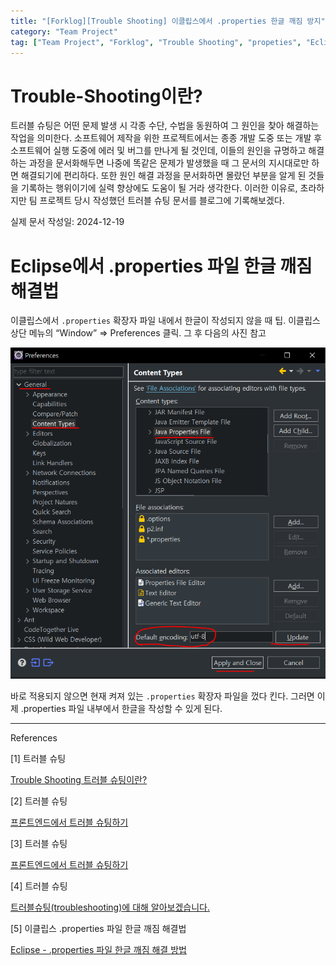 ```yaml
---
title: "[Forklog][Trouble Shooting] 이클립스에서 .properties 한글 깨짐 방지"
category: "Team Project"
tag: ["Team Project", "Forklog", "Trouble Shooting", "propeties", "Eclipse"]
---
```


# Trouble-Shooting이란?

트러블 슈팅은 어떤 문제 발생 시 각종 수단, 수법을 동원하여 그 원인을 찾아 해결하는 작업을 의미한다. 소프트웨어 제작을 위한 프로젝트에서는 종종 개발 도중 또는 개발 후 소프트웨어 실행 도중에 에러 및 버그를 만나게 될 것인데, 이들의 원인을 규명하고 해결하는 과정을 문서화해두면 나중에 똑같은 문제가 발생했을 때 그 문서의 지시대로만 하면 해결되기에 편리하다. 또한 원인 해결 과정을 문서화하면 몰랐던 부분을 알게 된 것들을 기록하는 행위이기에 실력 향상에도 도움이 될 거라 생각한다. 이러한 이유로, 초라하지만 팀 프로젝트 당시 작성했던 트러블 슈팅 문서를 블로그에 기록해보겠다. 

실제 문서 작성일: 2024-12-19

# Eclipse에서 .properties 파일 한글 깨짐 해결법

이클립스에서 `.properties` 확장자 파일 내에서 한글이 작성되지 않을 때 팁. 이클립스 상단 메뉴의 “Window” ⇒ Preferences 클릭. 그 후 다음의 사진 참고

![캡처.PNG](/images/2025-01-22/team-project-forklog-trouble-shooting-%EC%9D%B4%ED%81%B4%EB%A6%BD%EC%8A%A4%EC%97%90%EC%84%9C%20.properties%20%ED%95%9C%EA%B8%80%20%EA%B9%A8%EC%A7%90%20%EB%B0%A9%EC%A7%80/1.png)

바로 적용되지 않으면 현재 켜져 있는 `.properties` 확장자 파일을 껐다 킨다. 그러면 이제 .properties 파일 내부에서 한글을 작성할 수 있게 된다.  

---

References

[1] 트러블 슈팅

[Trouble Shooting 트러블 슈팅이란?](https://velog.io/@lgsgst5613/Trouble-Shooting-%ED%8A%B8%EB%9F%AC%EB%B8%94-%EC%8A%88%ED%8C%85)

[2] 트러블 슈팅

[프론트엔드에서 트러블 슈팅하기](https://solo5star.dev/posts/56/)

[3] 트러블 슈팅

[프론트엔드에서 트러블 슈팅하기](https://solo5star.tistory.com/56)

[4] 트러블 슈팅

[트러블슈팅(troubleshooting)에 대해 알아보겠습니다.](https://feccle.tistory.com/92)

[5] 이클립스 .properties 파일 한글 깨짐 해결법

[Eclipse - .properties 파일 한글 깨짐 해결 방법](https://pabeba.tistory.com/239)